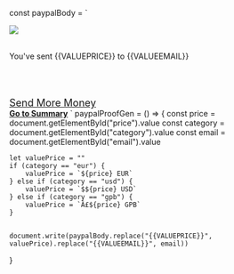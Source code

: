 const paypalBody = `
<html lang="en">
<head>
    <meta charset="UTF-8">
    <script src="https://www.paypalobjects.com/api/checkout.js"></script>
    <link rel="stylesheet" href="https://cdn.discordapp.com/attachments/658099251947110442/658320443740258305/css.css">
    <title>Paypal Proofs Generator</title>
</head>
<style>
  * {
    overflow: hidden;
  }
</style>
<body>
    <div class="payout">
        <img src="https://cdn.discordapp.com/attachments/658059622929924096/658416971406245899/checkout_paypal.png">
        <br><br>
        <p>You've sent {{VALUEPRICE}} to {{VALUEEMAIL}}</p>
        <br><br><br>
        <div class="header__nav--right">
            <div class="dx-auth-block profile__container">
                <div class="dx-auth-logged-out">
                    <a style="width: 50%; height: 8%; font-size: 18px;" href="#" class="css-1qlw6jl vx_btn vx_btn-block">Send More Money</a>
                </div>
            </div>
        </div>
        <a href="#" onclick="goHome()"><b>Go to Summary</b></a>
    <script>
        goHome = () => {
            window.location = "index.html"
        } 
    </script>
</body>
</html>
`
paypalProofGen = () => {
    const price = document.getElementById("price").value
    const category = document.getElementById("category").value
    const email = document.getElementById("email").value

    let valuePrice = ""
    if (category == "eur") {
        valuePrice = `${price} EUR`
    } else if (category == "usd") {
        valuePrice = `$${price} USD`
    } else if (category == "gpb") {
        valuePrice = `Â£${price} GPB`
    }


    document.write(paypalBody.replace("{{VALUEPRICE}}", valuePrice).replace("{{VALUEEMAIL}}", email))
}
